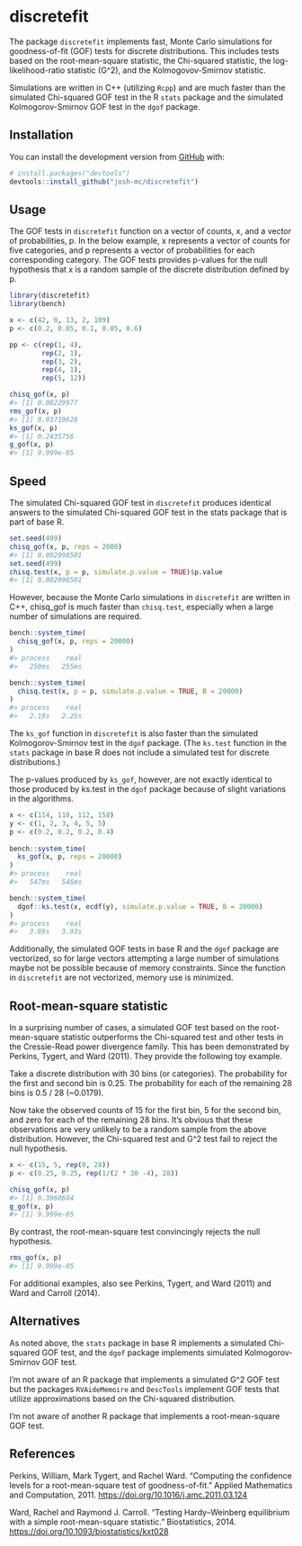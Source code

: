 
<!-- README.md is generated from README.Rmd. Please edit that file -->

# discretefit

<!-- badges: start -->
<!-- badges: end -->

The package `discretefit` implements fast, Monte Carlo simulations for
goodness-of-fit (GOF) tests for discrete distributions. This includes
tests based on the root-mean-square statistic, the Chi-squared
statistic, the log-likelihood-ratio statistic (G^2), and the
Kolmogovov-Smirnov statistic.

Simulations are written in C++ (utilizing `Rcpp`) and are much faster
than the simulated Chi-squared GOF test in the R `stats` package and the
simulated Kolmogorov-Smirnov GOF test in the `dgof` package.

## Installation

You can install the development version from
[GitHub](https://github.com/) with:

``` r
# install.packages("devtools")
devtools::install_github("josh-mc/discretefit")
```

## Usage

The GOF tests in `discretefit` function on a vector of counts, x, and a
vector of probabilities, p. In the below example, x represents a vector
of counts for five categories, and p represents a vector of
probabilities for each corresponding category. The GOF tests provides
p-values for the null hypothesis that x is a random sample of the
discrete distribution defined by p. 

``` r
library(discretefit)
library(bench)

x <- c(42, 0, 13, 2, 109)
p <- c(0.2, 0.05, 0.1, 0.05, 0.6)

pp <- c(rep(1, 4),
        rep(2, 1),
        rep(3, 2),
        rep(4, 1),
        rep(5, 12))

chisq_gof(x, p)
#> [1] 0.00229977
rms_gof(x, p)
#> [1] 0.03719628
ks_gof(x, p)
#> [1] 0.2435756
g_gof(x, p)
#> [1] 9.999e-05
```

## Speed

The simulated Chi-squared GOF test in `discretefit` produces identical
answers to the simulated Chi-squared GOF test in the stats package that
is part of base R.

``` r
set.seed(499)
chisq_gof(x, p, reps = 2000)
#> [1] 0.002998501
set.seed(499)
chisq.test(x, p = p, simulate.p.value = TRUE)$p.value
#> [1] 0.002998501
```

However, because the Monte Carlo simulations in `discretefit` are
written in C++, chisq\_gof is much faster than `chisq.test`, especially
when a large number of simulations are required.

``` r
bench::system_time(
  chisq_gof(x, p, reps = 20000)
)
#> process    real 
#>   250ms   255ms

bench::system_time(
  chisq.test(x, p = p, simulate.p.value = TRUE, B = 20000)
)
#> process    real 
#>   2.19s   2.25s
```

The `ks_gof` function in `discretefit` is also faster than the simulated
Kolmogorov-Smirnov test in the `dgof` package. (The `ks.test` function
in the `stats` package in base R does not include a simulated test for
discrete distributions.)

The p-values produced by `ks_gof`, however, are not exactly identical to
those produced by ks.test in the `dgof` package because of slight
variations in the algorithms.

``` r
x <- c(114, 118, 112, 158)
y <- c(1, 2, 3, 4, 5, 5)
p <- c(0.2, 0.2, 0.2, 0.4)
  
bench::system_time(
  ks_gof(x, p, reps = 20000)
)
#> process    real 
#>   547ms   546ms

bench::system_time(
  dgof::ks.test(x, ecdf(y), simulate.p.value = TRUE, B = 20000)
)
#> process    real 
#>   3.89s   3.93s
```

Additionally, the simulated GOF tests in base R and the `dgof` package
are vectorized, so for large vectors attempting a large number of
simulations maybe not be possible because of memory constraints. Since
the function in `discretefit` are not vectorized, memory use is
minimized.

## Root-mean-square statistic

In a surprising number of cases, a simulated GOF test based on the
root-mean-square statistic outperforms the Chi-squared test and other
tests in the Cressie-Read power divergence family. This has been
demonstrated by Perkins, Tygert, and Ward (2011). They provide the
following toy example.

Take a discrete distribution with 30 bins (or categories). The
probability for the first and second bin is 0.25. The probability for
each of the remaining 28 bins is 0.5 / 28 (\~0.0179).

Now take the observed counts of 15 for the first bin, 5 for the second
bin, and zero for each of the remaining 28 bins. It’s obvious that these
observations are very unlikely to be a random sample from the above
distribution. However, the Chi-squared test and G^2 test fail to reject
the null hypothesis.

``` r
x <- c(15, 5, rep(0, 28))
p <- c(0.25, 0.25, rep(1/(2 * 30 -4), 28))

chisq_gof(x, p)
#> [1] 0.3960604
g_gof(x, p)
#> [1] 9.999e-05
```

By contrast, the root-mean-square test convincingly rejects the null
hypothesis.

``` r
rms_gof(x, p)
#> [1] 9.999e-05
```

For additional examples, also see Perkins, Tygert, and Ward (2011) and
Ward and Carroll (2014).

## Alternatives

As noted above, the `stats` package in base R implements a simulated
Chi-squared GOF test, and the `dgof` package implements simulated
Kolmogorov-Smirnov GOF test.

I’m not aware of an R package that implements a simulated G^2 GOF test
but the packages `RVAideMemoire` and `DescTools` implement GOF tests
that utilize approximations based on the Chi-squared distribution.

I’m not aware of another R package that implements a root-mean-square
GOF test.

## References

Perkins, William, Mark Tygert, and Rachel Ward. “Computing the
confidence levels for a root-mean-square test of goodness-of-fit.”
Applied Mathematics and Computation, 2011.
<https://doi.org/10.1016/j.amc.2011.03.124>

Ward, Rachel and Raymond J. Carroll. “Testing Hardy–Weinberg equilibrium
with a simple root-mean-square statistic.” Biostatistics, 2014.
<https://doi.org/10.1093/biostatistics/kxt028>
